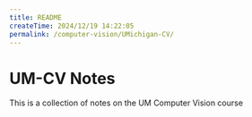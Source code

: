 ```yaml
---
title: README
createTime: 2024/12/19 14:22:05
permalink: /computer-vision/UMichigan-CV/
---
```


# UM-CV Notes

This is a collection of notes on the UM Computer Vision course